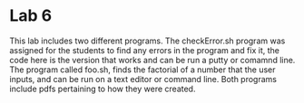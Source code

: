 # Lab 6

This lab includes two different programs. The checkError.sh program was assigned for the students to find any errors in the program and fix it, the code here is the version that works and can be run a putty or comamnd line. The program called foo.sh, finds the factorial of a number that the user inputs, and can be run on a text editor or command line. Both programs include pdfs pertaining to how they were created.
